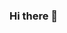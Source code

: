 ### Hi there 👋

<!--
**DANY-DURAND** is a ✨ _special_ ✨ repository because its `README.md` (this file) appears on your GitHub profile.

Here are some ideas to get you started:

- 🔭 I’m currently working on Time convertor.
- 🌱 I’m currently learning Java and I'm a beginner with little experience in Coding.
- 👯 I’m looking to collaborate on how to implement it visual.
- 🤔 I’m looking for help with the improving the algorithm and and user interface.
- 💬 Ask me about anything
- 📫 How to reach me: 
- 😄 Pronouns: ...
- ⚡ Fun fact: ...
-->
